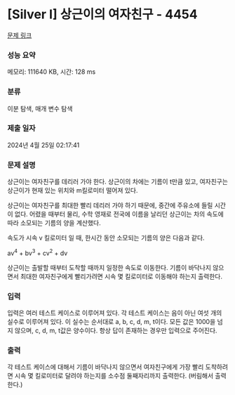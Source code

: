 # [Silver I] 상근이의 여자친구 - 4454 

[문제 링크](https://www.acmicpc.net/problem/4454) 

### 성능 요약

메모리: 111640 KB, 시간: 128 ms

### 분류

이분 탐색, 매개 변수 탐색

### 제출 일자

2024년 4월 25일 02:17:41

### 문제 설명

<p>
	상근이는 여자친구를 데리러 가야 한다. 상근이의 차에는 기름이 t만큼 있고, 여자친구는 상근이가 현재 있는 위치와 m킬로미터 떨어져 있다.</p>

<p>
	상근이는 여자친구를 최대한 빨리 데리러 가야 하기 때문에, 중간에 주유소에 들릴 시간이 없다. 어렸을 때부터 물리, 수학 영재로 전국에 이름을 날리던 상근이는 차의 속도에 따라 소모되는 기름의 양을 계산했다.</p>

<p>
	속도가 시속 v 킬로미터 일 때, 한시간 동안 소모되는 기름의 양은 다음과 같다.</p>

<p>
	av<sup>4</sup> + bv<sup>3</sup> + cv<sup>2</sup> + dv</p>

<p>
	상근이는 출발할 때부터 도착할 때까지 일정한 속도로 이동한다. 기름이 바닥나지 않으면서 최대한 여자친구에게 빨리가려면 시속 몇 킬로미터로 이동해야 하는지 출력한다.</p>

### 입력 

 <p>
	입력은 여러 테스트 케이스로 이루어져 있다. 각 테스트 케이스는 음이 아닌 여섯 개의 실수로 이루어져 있다. 이 실수는 순서대로 a, b, c, d, m, t이다. 모든 값은 1000을 넘지 않으며, c, d, m, t값은 양수이다. 항상 답이 존재하는 경우만 입력으로 주어진다.</p>

### 출력 

 <p>
	각 테스트 케이스에 대해서 기름이 바닥나지 않으면서 여자친구에게 가장 빨리 도착하려면 시속 몇 킬로미터로 달려야 하는지를 소수점 둘째자리까지 출력한다. (버림해서 출력한다.)</p>

